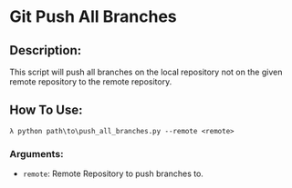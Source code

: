 # Git Push All Branches

## Description:
This script will push all branches on the local repository not on the given remote repository to the remote repository.

## How To Use:
`λ python path\to\push_all_branches.py --remote <remote>`

### Arguments:
- `remote`: Remote Repository to push branches to.

